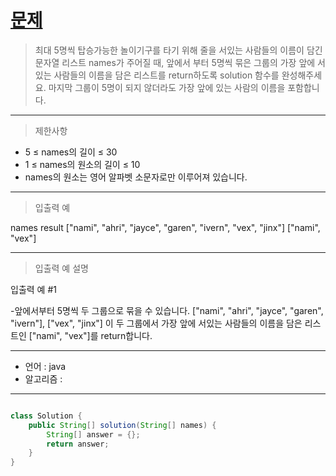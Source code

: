 # [문제]()
>최대 5명씩 탑승가능한 놀이기구를 타기 위해 줄을 서있는 사람들의 이름이 담긴 문자열 리스트 names가 주어질 때, 앞에서 부터 5명씩 묶은 그룹의 가장 앞에 서있는 사람들의 이름을 담은 리스트를 return하도록 solution 함수를 완성해주세요. 마지막 그룹이 5명이 되지 않더라도 가장 앞에 있는 사람의 이름을 포함합니다.
---
> 제한사항
- 5 ≤ names의 길이 ≤ 30
- 1 ≤ names의 원소의 길이 ≤ 10
- names의 원소는 영어 알파벳 소문자로만 이루어져 있습니다.
---
> 입출력 예

names	                                                       result
["nami", "ahri", "jayce", "garen", "ivern", "vex", "jinx"]	["nami", "vex"]
 
---
> 입출력 예 설명

입출력 예 #1

-앞에서부터 5명씩 두 그룹으로 묶을 수 있습니다. ["nami", "ahri", "jayce", "garen", "ivern"], ["vex", "jinx"] 이 두 그룹에서 가장 앞에 서있는 사람들의 이름을 담은 리스트인 ["nami", "vex"]를 return합니다.

---

- 언어 :  java
- 알고리즘 : 
---

```java

class Solution {
    public String[] solution(String[] names) {
        String[] answer = {};
        return answer;
    }
}

```
